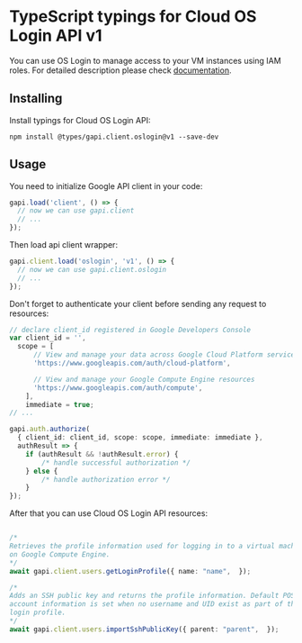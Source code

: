 # TypeScript typings for Cloud OS Login API v1

You can use OS Login to manage access to your VM instances using IAM roles.
For detailed description please check [documentation](https://cloud.google.com/compute/docs/oslogin/).

## Installing

Install typings for Cloud OS Login API:

```
npm install @types/gapi.client.oslogin@v1 --save-dev
```

## Usage

You need to initialize Google API client in your code:

```typescript
gapi.load('client', () => {
  // now we can use gapi.client
  // ...
});
```

Then load api client wrapper:

```typescript
gapi.client.load('oslogin', 'v1', () => {
  // now we can use gapi.client.oslogin
  // ...
});
```

Don't forget to authenticate your client before sending any request to resources:

```typescript
// declare client_id registered in Google Developers Console
var client_id = '',
  scope = [ 
      // View and manage your data across Google Cloud Platform services
      'https://www.googleapis.com/auth/cloud-platform',

      // View and manage your Google Compute Engine resources
      'https://www.googleapis.com/auth/compute',
    ],
    immediate = true;
// ...

gapi.auth.authorize(
  { client_id: client_id, scope: scope, immediate: immediate },
  authResult => {
    if (authResult && !authResult.error) {
        /* handle successful authorization */
    } else {
        /* handle authorization error */
    }
});
```

After that you can use Cloud OS Login API resources:

```typescript

/*
Retrieves the profile information used for logging in to a virtual machine
on Google Compute Engine.
*/
await gapi.client.users.getLoginProfile({ name: "name",  });

/*
Adds an SSH public key and returns the profile information. Default POSIX
account information is set when no username and UID exist as part of the
login profile.
*/
await gapi.client.users.importSshPublicKey({ parent: "parent",  });
```
